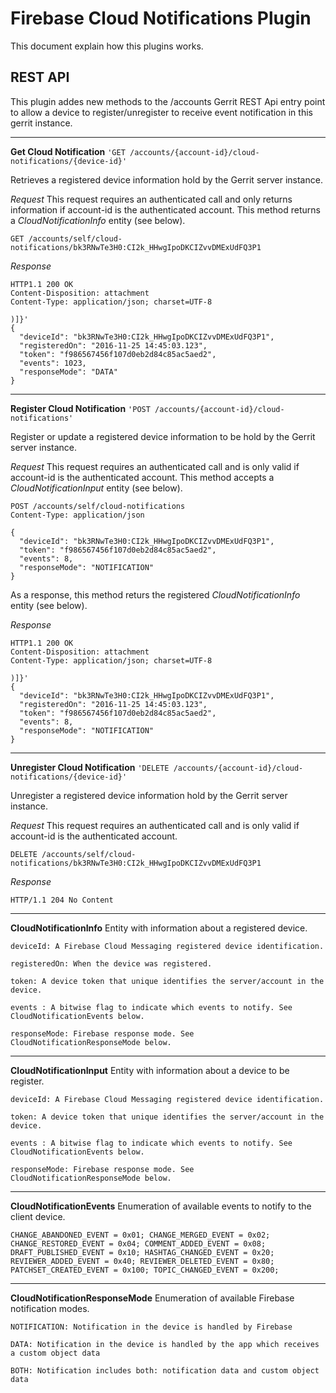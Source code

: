 Firebase Cloud Notifications Plugin
===================================

This document explain how this plugins works.


REST API
--------

This plugin addes new methods to the /accounts Gerrit REST Api entry point to allow a device to register/unregister to receive event notification in this gerrit instance.

----------
**Get Cloud Notification**
`'GET /accounts/{account-id}/cloud-notifications/{device-id}'`

Retrieves a registered device information hold by the Gerrit server instance.

*Request*
This request requires an authenticated call  and only returns information if account-id is the authenticated account. This method returns a *CloudNotificationInfo* entity (see below).

    GET /accounts/self/cloud-notifications/bk3RNwTe3H0:CI2k_HHwgIpoDKCIZvvDMExUdFQ3P1

*Response*

    HTTP1.1 200 OK
    Content-Disposition: attachment
    Content-Type: application/json; charset=UTF-8
    
    )]}'
    {
      "deviceId": "bk3RNwTe3H0:CI2k_HHwgIpoDKCIZvvDMExUdFQ3P1",
      "registeredOn": "2016-11-25 14:45:03.123",
      "token": "f986567456f107d0eb2d84c85ac5aed2",
      "events": 1023,
      "responseMode": "DATA"
    }

----------
**Register Cloud Notification**
`'POST /accounts/{account-id}/cloud-notifications'`

Register or update a registered device information to be hold by the Gerrit server instance.

*Request*
This request requires an authenticated call  and is only valid if account-id is the authenticated account. This method accepts a *CloudNotificationInput* entity (see below).

    POST /accounts/self/cloud-notifications
    Content-Type: application/json
    
    {
      "deviceId": "bk3RNwTe3H0:CI2k_HHwgIpoDKCIZvvDMExUdFQ3P1",
      "token": "f986567456f107d0eb2d84c85ac5aed2",
      "events": 8,
      "responseMode": "NOTIFICATION"
    }

As a response, this method returs the registered *CloudNotificationInfo* entity (see below).

*Response*

    HTTP1.1 200 OK
    Content-Disposition: attachment
    Content-Type: application/json; charset=UTF-8
    
    )]}'
    {
      "deviceId": "bk3RNwTe3H0:CI2k_HHwgIpoDKCIZvvDMExUdFQ3P1",
      "registeredOn": "2016-11-25 14:45:03.123",
      "token": "f986567456f107d0eb2d84c85ac5aed2",
      "events": 8,
      "responseMode": "NOTIFICATION"
    }

 ----------
**Unregister Cloud Notification**
`'DELETE /accounts/{account-id}/cloud-notifications/{device-id}'`

Unregister a registered device information hold by the Gerrit server instance.

*Request*
This request requires an authenticated call  and is only valid if account-id is the authenticated account.

    DELETE /accounts/self/cloud-notifications/bk3RNwTe3H0:CI2k_HHwgIpoDKCIZvvDMExUdFQ3P1

*Response*

    HTTP/1.1 204 No Content

----------
**CloudNotificationInfo**
Entity with information about a registered device.

`deviceId: A Firebase Cloud Messaging registered device identification.`

`registeredOn: When the device was registered.`

`token: A device token that unique identifies the server/account in the device.`

`events : A bitwise flag to indicate which events to notify. See CloudNotificationEvents below.`

`responseMode: Firebase response mode. See CloudNotificationResponseMode below.`

----------
**CloudNotificationInput**
Entity with information about a device to be register.

`deviceId: A Firebase Cloud Messaging registered device identification.`

`token: A device token that unique identifies the server/account in the device.`

`events : A bitwise flag to indicate which events to notify. See CloudNotificationEvents below.`

`responseMode: Firebase response mode. See CloudNotificationResponseMode below.`

 ----------
**CloudNotificationEvents**
Enumeration of available events to notify to the client device.

`CHANGE_ABANDONED_EVENT = 0x01;
CHANGE_MERGED_EVENT = 0x02;
CHANGE_RESTORED_EVENT = 0x04;
COMMENT_ADDED_EVENT = 0x08;
DRAFT_PUBLISHED_EVENT = 0x10;
HASHTAG_CHANGED_EVENT = 0x20;
REVIEWER_ADDED_EVENT = 0x40;
REVIEWER_DELETED_EVENT = 0x80;
PATCHSET_CREATED_EVENT = 0x100;
TOPIC_CHANGED_EVENT = 0x200;`

 ----------
**CloudNotificationResponseMode**
Enumeration of available Firebase notification modes.

`NOTIFICATION: Notification in the device is handled by Firebase`

`DATA: Notification in the device is handled by the app which receives a custom object data`

`BOTH: Notification includes both: notification data and custom object data`
